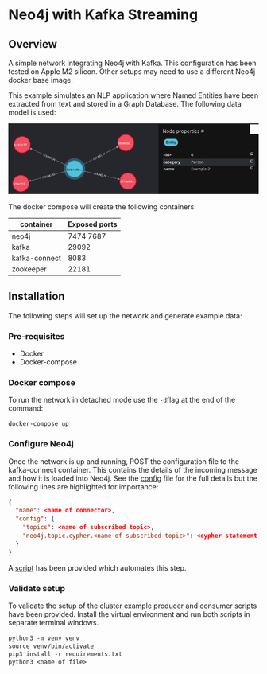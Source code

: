 # Neo4j with Kafka Streaming


## Overview

A simple network integrating Neo4j with Kafka. This configuration has been tested 
on Apple M2 silicon. Other setups may need to use a different Neo4j docker base image.

This example simulates an NLP application where Named Entities have been extracted 
from text and stored in a Graph Database. The following data model is used:

![alt text](data-model.png "Data Model")

The docker compose will create the following containers:

container|Exposed ports
---|---
neo4j|7474 7687
kafka|29092
kafka-connect|8083
zookeeper|22181

## Installation
The following steps will set up the network and generate example data:

### Pre-requisites
- Docker
- Docker-compose

### Docker compose
To run the network in detached mode use the ```-d```flag at the end of the command:  
```shell
docker-compose up
```

### Configure Neo4j
Once the network is up and running, POST the configuration file to the kafka-connect 
container. This contains the details of the incoming message and how it is loaded into 
Neo4j. See the [config](neo4j-stream/contrib.sink.string-json.neo4j.json) file for the full 
details but the following lines are highlighted for importance:

```json lines
{
  "name": <name of connector>,
  "config": {
    "topics": <name of subscribed topic>,
    "neo4j.topic.cypher.<name of subscribed topic>": <cypher statement to add new nodes and relationships>
  }
}
```

A [script](neo4j-stream/neo_4j_config.sh) has been provided which automates this step.

### Validate setup

To validate the setup of the cluster example producer and consumer scripts have been provided. 
Install the virtual environment and run both scripts in separate terminal windows.

```shell
python3 -m venv venv
source venv/bin/activate
pip3 install -r requirements.txt
python3 <name of file>
```
